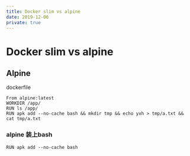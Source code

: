 ```yaml
---
title: Docker slim vs alpine
date: 2019-12-06
private: true
---
```

# Docker slim vs alpine

## Alpine
dockerfile

    From alpine:latest
    WORKDIR /app/
    RUN ls /app/
    RUN apk add --no-cache bash && mkdir tmp && echo yxh > tmp/a.txt && cat tmp/a.txt

### alpine 装上bash

    RUN apk add --no-cache bash
